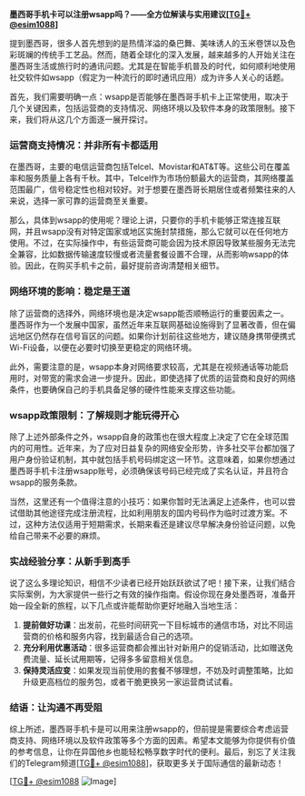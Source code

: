 **墨西哥手机卡可以注册wsapp吗？——全方位解读与实用建议[[TG💪+ @esim1088](https://t.me/s/esim1088)]**

提到墨西哥，很多人首先想到的是热情洋溢的桑巴舞、美味诱人的玉米卷饼以及色彩斑斓的传统手工艺品。然而，随着全球化的深入发展，越来越多的人开始关注在墨西哥生活或旅行时的通讯问题。尤其是在智能手机普及的时代，如何顺利地使用社交软件如wsapp（假定为一种流行的即时通讯应用）成为许多人关心的话题。

首先，我们需要明确一点：wsapp是否能够在墨西哥手机卡上正常使用，取决于几个关键因素，包括运营商的支持情况、网络环境以及软件本身的政策限制。接下来，我们将从这几个方面逐一展开探讨。

### **运营商支持情况：并非所有卡都适用**

在墨西哥，主要的电信运营商包括Telcel、Movistar和AT&T等。这些公司在覆盖率和服务质量上各有千秋。其中，Telcel作为市场份额最大的运营商，其网络覆盖范围最广，信号稳定性也相对较好。对于想要在墨西哥长期居住或者频繁往来的人来说，选择一家可靠的运营商至关重要。

那么，具体到wsapp的使用呢？理论上讲，只要你的手机卡能够正常连接互联网，并且wsapp没有对特定国家或地区实施封禁措施，那么它就可以在任何地方使用。不过，在实际操作中，有些运营商可能会因为技术原因导致某些服务无法完全兼容，比如数据传输速度较慢或者流量套餐设置不合理，从而影响wsapp的体验。因此，在购买手机卡之前，最好提前咨询清楚相关细节。

### **网络环境的影响：稳定是王道**

除了运营商的选择外，网络环境也是决定wsapp能否顺畅运行的重要因素之一。墨西哥作为一个发展中国家，虽然近年来互联网基础设施得到了显著改善，但在偏远地区仍然存在信号盲区的问题。如果你计划前往这些地方，建议随身携带便携式Wi-Fi设备，以便在必要时切换至更稳定的网络环境。

此外，需要注意的是，wsapp本身对网络要求较高，尤其是在视频通话等功能启用时，对带宽的需求会进一步提升。因此，即使选择了优质的运营商和良好的网络条件，也要确保自己的手机具备足够的硬件性能来支撑这些功能。

### **wsapp政策限制：了解规则才能玩得开心**

除了上述外部条件之外，wsapp自身的政策也在很大程度上决定了它在全球范围内的可用性。近年来，为了应对日益复杂的网络安全形势，许多社交平台都加强了用户身份验证机制，其中就包括手机号码绑定这一环节。这意味着，如果你想通过墨西哥手机卡注册wsapp账号，必须确保该号码已经完成了实名认证，并且符合wsapp的服务条款。

当然，这里还有一个值得注意的小技巧：如果你暂时无法满足上述条件，也可以尝试借助其他途径完成注册流程，比如利用朋友的国内号码作为临时过渡方案。不过，这种方法仅适用于短期需求，长期来看还是建议尽早解决身份验证问题，以免给自己带来不必要的麻烦。

### **实战经验分享：从新手到高手**

说了这么多理论知识，相信不少读者已经开始跃跃欲试了吧！接下来，让我们结合实际案例，为大家提供一些行之有效的操作指南。假设你现在身处墨西哥，准备开始一段全新的旅程，以下几点或许能帮助你更好地融入当地生活：

1. **提前做好功课**：出发前，花些时间研究一下目标城市的通信市场，对比不同运营商的价格和服务内容，找到最适合自己的选项。
2. **充分利用优惠活动**：很多运营商都会推出针对新用户的促销活动，比如赠送免费流量、延长试用期等，记得多多留意相关信息。
3. **保持灵活应变**：如果发现当前使用的套餐不够理想，不妨及时调整策略，比如升级更高档位的服务包，或者干脆更换另一家运营商试试看。

### **结语：让沟通不再受阻**

综上所述，墨西哥手机卡是可以用来注册wsapp的，但前提是需要综合考虑运营商支持、网络环境以及软件政策等多个方面的因素。希望本文能够为你提供有价值的参考信息，让你在异国他乡也能轻松畅享数字时代的便利。最后，别忘了关注我们的Telegram频道[[TG💪+ @esim1088](https://t.me/s/esim1088)]，获取更多关于国际通信的最新动态！

[[TG💪+ @esim1088](https://t.me/s/esim1088) ![Image](https://i.postimg.cc/4NQfJmqS/Snipaste-2025-05-13-00-14-12.png)]